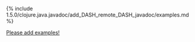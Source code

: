 {% include 1.5.0/clojure.java.javadoc/add_DASH_remote_DASH_javadoc/examples.md %}

[Please add examples!](https://github.com/arrdem/grimoire/edit/master/_includes/1.6.0/clojure.java.javadoc/add_DASH_remote_DASH_javadoc/examples.md)

